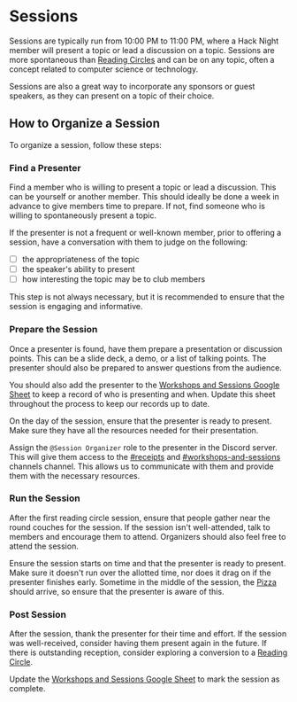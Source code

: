 # Sessions

Sessions are typically run from 10:00 PM to 11:00 PM, where a Hack Night member will present a topic or lead a discussion
on a topic. Sessions are more spontaneous than [Reading Circles](/events/hack-night/circles/README.md) and can be on any topic, often
a concept related to computer science or technology.

Sessions are also a great way to incorporate any sponsors or guest speakers, as they can present on a topic of their
choice.

## How to Organize a Session

To organize a session, follow these steps:

### Find a Presenter

Find a member who is willing to present a topic or lead a discussion. This can be yourself or another member. This
should ideally be done a week in advance to give members time to prepare. If not, find someone who is willing to
spontaneously present a topic.

If the presenter is not a frequent or well-known member, prior to offering a session, have a conversation with them
to judge on the following:

- [ ] the appropriateness of the topic
- [ ] the speaker's ability to present
- [ ] how interesting the topic may be to club members

This step is not always necessary, but it is recommended to ensure that the session is engaging and informative.

### Prepare the Session

Once a presenter is found, have them prepare a presentation or discussion points. This can be a slide deck, a demo, or
a list of talking points. The presenter should also be prepared to answer questions from the audience.

You should also add the presenter to the [Workshops and Sessions Google Sheet](https://docs.google.com/spreadsheets/d/1fL30BDnY8E9bH3zBWa3Cp---Nk69wl-R4K0h_qmksaA/edit?usp=sharing)
to keep a record of who is presenting and when. Update this sheet throughout the process to keep our records up to date.

On the day of the session, ensure that the presenter is ready to present. Make sure they have all the resources needed
for their presentation.

Assign the `@Session Organizer` role to the presenter in the Discord server. This will give them
access to the [#receipts](https://discord.com/channels/772576325897945119/1162620643859234856)
and [#workshops-and-sessions](https://discord.com/channels/772576325897945119/809620320234766347) channels
channel. This allows us to communicate with them and provide them with the necessary resources.

### Run the Session

After the first reading circle session, ensure that people gather near the round couches for the session. If the
session isn't well-attended, talk to members and encourage them to attend. Organizers should also feel free to attend
the session.

Ensure the session starts on time and that the presenter is ready to present. Make sure it doesn't run over the
allotted time, nor does it drag on if the presenter finishes early. Sometime in the middle of the session, the [Pizza](/events/hack-night/pizza.md)
should arrive, so ensure that the presenter is aware of this.

### Post Session

After the session, thank the presenter for their time and effort. If the session was well-received, consider having
them present again in the future. If there is outstanding reception, consider exploring a conversion to a
[Reading Circle](/events/hack-night/circles/README.md).

Update the [Workshops and Sessions Google Sheet](https://docs.google.com/spreadsheets/d/1fL30BDnY8E9bH3zBWa3Cp---Nk69wl-R4K0h_qmksaA/edit?usp=sharing)
to mark the session as complete.
